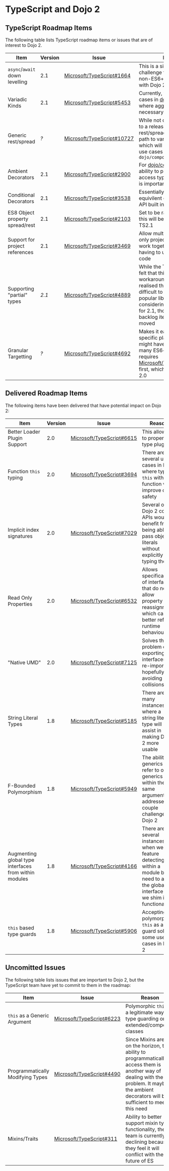 # TypeScript and Dojo 2

## TypeScript Roadmap Items

The following table lists TypeScript roadmap items or issues that are of interest to Dojo 2.

|Item|Version|Issue|Reason|
|----|-------|-----|------|
|`async`/`await` down levelling|2.1|[Microsoft/TypeScript#1664](https://github.com/Microsoft/TypeScript/issues/1664)|This is a significant challenge for supporting non-ES6+ environments with Dojo 2|
|Variadic Kinds|2.1|[Microsoft/TypeScript#5453](https://github.com/Microsoft/TypeScript/issues/5453)|Currently, there are use cases in [dojo/compose](https://github.com/dojo/compose) where aggregating types is necessary|
|Generic rest/spread|*?*|[Microsoft/TypeScript#10727](https://github.com/Microsoft/TypeScript/issues/10727)|While not currently tagged to a release, generic rest/spread is part of the path to variadic kinds, which will solve most of our use cases around `dojo/compose`|
|Ambient Decorators|2.1|[Microsoft/TypeScript#2900](https://github.com/Microsoft/TypeScript/issues/2900)|For [dojo/compose](https://github.com/dojo/compose) the ability to programatically access typing information is important|
|Conditional Decorators|2.1|[Microsoft/TypeScript#3538](https://github.com/Microsoft/TypeScript/issues/3538)|Essentially allows the equivilent of the Dojo `has()` API built into TypeScript|
|ES8 Object property spread/rest|2.1|[Microsoft/TypeScript#2103](https://github.com/Microsoft/TypeScript/issues/2103)|Set to be ratified in ES8, this will be available in TS2.1|
|Support for project references|2.1|[Microsoft/TypeScript#3469](https://github.com/Microsoft/TypeScript/issues/3469)|Allow multiple TypeScript only projects/packages to work together without having to use transpiled code|
|Supporting "partial" types|*2.1*|[Microsoft/TypeScript#4889](https://github.com/Microsoft/TypeScript/issues/4889)|While the TypeScript team felt that this had a viable workaround, they have realised that it makes it difficult to use some popular libraries and are considering delivering this for 2.1, though it is a backlog item which may get moved|
|Granular Targetting|*?*|[Microsoft/TypeScript#4692](https://github.com/Microsoft/TypeScript/issues/4692)|Makes it easier to target specific platforms that might have support for many ES6+ features, this requires [Microsoft/TypeScript#6974](https://github.com/Microsoft/TypeScript/issues/6974) first, which is targeted for 2.0|

## Delivered Roadmap Items

The following items have been delivered that have potential impact on Dojo 2:

|Item|Version|Issue|Reason|
|----|-------|-----|------|
|Better Loader Plugin Support|2.0|[Microsoft/TypeScript#6615](https://github.com/Microsoft/TypeScript/issues/6615)|This allows us to properly type plugins.|
|Function `this` typing|2.0|[Microsoft/TypeScript#3694](https://github.com/Microsoft/TypeScript/issues/3694)|There are several use cases in Dojo where typing `this` within a function will improve code safety|
|Implicit index signatures|2.0|[Microsoft/TypeScript#7029](https://github.com/Microsoft/TypeScript/issues/7029)|Several of the Dojo 2 core APIs would benefit from being able to pass object literals without explicitly typing them|
|Read Only Properties|2.0|[Microsoft/TypeScript#6532](https://github.com/Microsoft/TypeScript/pull/6532)|Allows specification of interfaces that do not allow property reassignment, which can better refect runtime behaviour|
|"Native UMD"|2.0|[Microsoft/TypeScript#7125](https://github.com/Microsoft/TypeScript/issues/7125)|Solves the problem of exporting interfaces for re-importing, hopefully avoiding collisions|
|String Literal Types|1.8|[Microsoft/TypeScript#5185](https://github.com/Microsoft/TypeScript/issues/5185)|There are many instances where a string literal type will assist in making Dojo 2 more usable|
|F-Bounded Polymorphism|1.8|[Microsoft/TypeScript#5949](https://github.com/Microsoft/TypeScript/issues/5949)|The ability for generics to refer to other generics within the same argument list addresses a couple challenges in Dojo 2|
|Augmenting global type interfaces from within modules|1.8|[Microsoft/TypeScript#4166](https://github.com/Microsoft/TypeScript/issues/4166)|There are several instances when we are feature detecting within a module but need to alter the global interface as we shim in functionality|
|`this` based type guards|1.8|[Microsoft/TypeScript#5906](https://github.com/Microsoft/TypeScript/issues/5906)|Accepting a polymorphic `this` as a type guard solves some use cases in Dojo 2|

## Uncomitted Issues

The following table lists issues that are important to Dojo 2, but the TypeScript team have yet to commit to them in the roadmap:

|Item|Issue|Reason|
|----|-----|------|
|`this` as a Generic Argument|[Microsoft/TypeScript#6223](https://github.com/Microsoft/TypeScript/issues/6223)|Polymorphic `this` is a legitimate way of type guarding on extended/composed classes|
|Programmatically Modifying Types|[Microsoft/TypeScript#4490](https://github.com/Microsoft/TypeScript/issues/4490)|Since Mixins are not on the horizon, the ability to programmatically access them is another way of dealing with the problem.  It maybe the ambient decorators will be sufficient to meet this need|
|Mixins/Traits|[Microsoft/TypeScript#311](https://github.com/Microsoft/TypeScript/issues/311)|Ability to better support mixin type functionality, the TS team is currently declining because they feel it will conflict with the future of ES|

